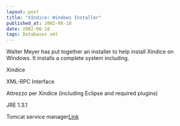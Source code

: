 ```yaml
---
layout: post
title: "XIndice: Windows Installer"
published_at: 2002-06-18
date: 2002-06-18
tags: Databases xml
---
```


Walter Meyer has put together an installer to help install Xindice on Windows. It installs a complete system including.  

Xindice  

XML-RPC Interface  

Attrezzo per Xindice (including Eclipse and required plugins)  

JRE 1.3.1  

Tomcat service manager[Link](http://www.thatwaltguy.com/xinstaller/)  